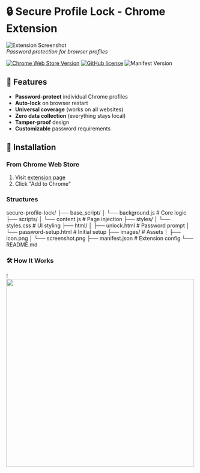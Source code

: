 # 🔒 Secure Profile Lock - Chrome Extension

![Extension Screenshot](/images/screenshot.png)  
*Password protection for browser profiles*

[![Chrome Web Store Version](https://img.shields.io/chrome-web-store/v/your-extension-id?color=blue)](https://chrome.google.com/webstore/detail/secure-profile-lock/your-extension-id)
[![GitHub license](https://img.shields.io/badge/license-MIT-green)](https://github.com/AristarhUcolov/Browser-Profiles-Authentication-Secure-Profile-Lock/LICENSE)
![Manifest Version](https://img.shields.io/badge/manifest-v3-important)

## 🌟 Features

- **Password-protect** individual Chrome profiles
- **Auto-lock** on browser restart
- **Universal coverage** (works on all websites)
- **Zero data collection** (everything stays local)
- **Tamper-proof** design
- **Customizable** password requirements

## 🚀 Installation

### From Chrome Web Store
1. Visit [extension page](https://chrome.google.com/webstore/detail/secure-profile-lock/your-extension-id)
2. Click "Add to Chrome"

### Structures
secure-profile-lock/
├── base_script/
│   └── background.js       # Core logic
├── scripts/
│   └── content.js          # Page injection
├── styles/
│   └── styles.css          # UI styling
├── html/
│   ├── unlock.html         # Password prompt
│   └── password-setup.html # Initial setup
├── images/                 # Assets
│   ├── icon.png
│   └── screenshot.png
├── manifest.json           # Extension config
└── README.md

### 🛠️ How It Works

!<img src="https://github.com/user-attachments/assets/ca3446d7-0586-4570-b5bb-3a382422a362" width="500">


